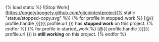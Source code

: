 {% load static %}
![Stop Work](https://oogetyboogety.github.com/gitcointestproject{% static "status/stopped-copy.svg" %})
{% for profile in stopped_work %} 
[@{{ profile.handle }}]({{ profile.url }}) has __stopped work__ on this project.
{% endfor %}
{% for profile in started_work %} 
[@{{ profile.handle }}]({{ profile.url }}) is __still working__ on this project.
{% endfor %}

